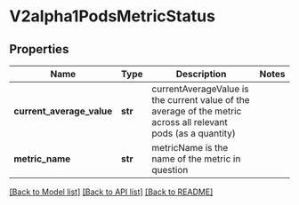# V2alpha1PodsMetricStatus

## Properties
Name | Type | Description | Notes
------------ | ------------- | ------------- | -------------
**current_average_value** | **str** | currentAverageValue is the current value of the average of the metric across all relevant pods (as a quantity) | 
**metric_name** | **str** | metricName is the name of the metric in question | 

[[Back to Model list]](../README.md#documentation-for-models) [[Back to API list]](../README.md#documentation-for-api-endpoints) [[Back to README]](../README.md)


